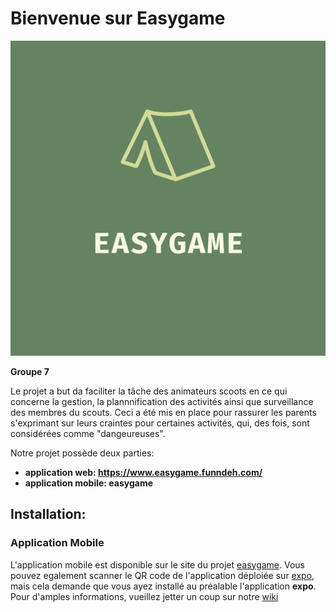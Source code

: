 # Bienvenue sur Easygame

![](https://github.com/darrylbilongo/ProjetDIntegration2019/blob/master/Logo/logo.png)

**Groupe 7**

Le projet a but da faciliter la tâche des animateurs scoots en ce qui concerne la gestion, la plannnification des activités ainsi que surveillance des membres du scouts. Ceci a été mis en place pour rassurer les parents s'exprimant sur leurs craintes pour certaines activités, qui, des fois, sont considérées comme "dangeureuses".

Notre projet possède deux parties:
- **application web: https://www.easygame.funndeh.com/**
- **application mobile: easygame**

## Installation:

### Application Mobile

L'application mobile est disponible sur le site du projet [easygame](https://www.easygame.funndeh.com). Vous pouvez egalement scanner le QR code de l'application déploiée sur [expo](https://expo.io/@easygame/easygame), mais cela demande que vous ayez installé au préalable l'application **expo**. Pour d'amples informations, vueillez jetter un coup sur notre [wiki](https://github.com/darrylbilongo/ProjetDIntegration2019/wiki/5.-Guide-de-l'application-mobile)

